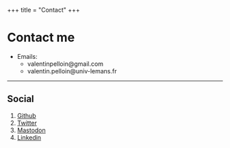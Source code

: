 +++
title = "Contact"
+++

# Contact me

* Emails:
	* valentin<!-- abc@def -->pelloin@gm<!-- @abc.com -->ail.com
	* valentin.<!-- abc@def -->pelloin@univ<!-- @abc.com -->-lemans.fr

---

## Social

1. [Github](https://mastodon.vlntn.pw/@valentinp72)
2. [Twitter](https://twitter.com/valentinp72)
3. [Mastodon](https://mastodon.vlntn.pw/@valentinp72)
4. [Linkedin](https://www.linkedin.com/in/valentin-pelloin/)
